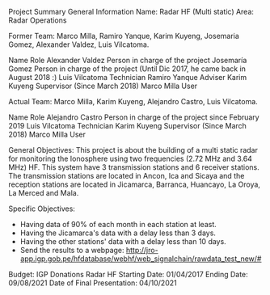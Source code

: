 Project Summary
General Information
Name: Radar HF (Multi static)
Area: Radar Operations

Former Team: Marco Milla, Ramiro Yanque, Karim Kuyeng, Josemaria Gomez, Alexander Valdez, Luis Vilcatoma.

Name					 Role
Alexander Valdez 		Person in charge of the project
Josemaría Gomez 		Person in charge of the project (Until Dic 2017, he came back in August 2018 :)
Luis Vilcatoma 			Technician
Ramiro Yanque 			Adviser
Karim Kuyeng 			Supervisor (Since March 2018)
Marco Milla				User


Actual Team: Marco Milla, Karim Kuyeng, Alejandro Castro, Luis Vilcatoma.

Name					 Role
Alejandro  Castro 		Person in charge of the project since February 2019
Luis Vilcatoma 			Technician
Karim Kuyeng 			Supervisor (Since March 2018)
Marco Milla				User


General Objectives:
This project is about the building of a multi static radar for monitoring the Ionosphere using two frequencies
(2.72 MHz and 3.64 MHz) HF. This system have 3 transmission stations and 6 receiver stations. The transmission stations are located in Ancon, Ica and Sicaya and the reception stations are located in Jicamarca, Barranca, Huancayo, La Oroya, La Merced and Mala.


Specific Objectives:
- Having data of 90% of each month in each station at least.
- Having the Jicamarca's data with a delay less than 3 days.
- Having the other stations' data with a delay less than 10 days.
- Send the results to a webpage:
http://jro-app.igp.gob.pe/hfdatabase/webhf/web_signalchain/rawdata_test_new/#


Budget: IGP Donations Radar HF
Starting Date: 01/04/2017
Ending Date: 09/08/2021
Date of Final Presentation: 04/10/2021
